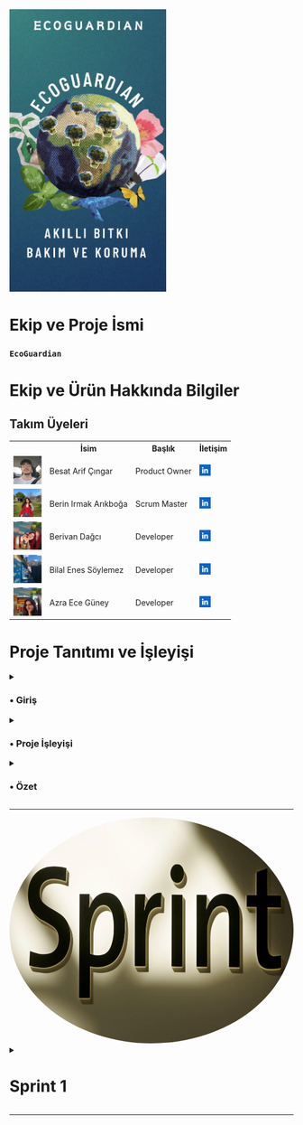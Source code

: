 
  <img src="bootcampFiles/team/img/app.png" style="width: auto; height: 500px;" >


  # Ekip ve Proje İsmi

  ### **`EcoGuardian`**

  # Ekip ve Ürün Hakkında Bilgiler

  ## Takım Üyeleri

  <table>
    <tr>
      <th></th>
      <th>İsim</th>
      <th>Başlık</th>
      <th>İletişim</th>
    </tr>
    <tr>
      <td><img src="bootcampFiles/team/img/team1.png" width="50" height="50" /></td>
      <td>Besat Arif Çıngar</td>
      <td>Product Owner</td>
      <td>
        <a href="(https://www.linkedin.com/in/besat-%C3%A7%C4%B1ngar-a63b46279?utm_source=share&utm_campaign=share_via&utm_content=profile&utm_medium=android_app)" target="_blank" ><img src="bootcampFiles/team/sc/in.png" width="20" height="20" /></a>
      </td>
    </tr>
    <tr>
      <td><img src="bootcampFiles/team/img/team2.png" width="50" height="50" /></td>
      <td>Berin Irmak Arıkboğa</td>
      <td>Scrum Master</td>
      <td>
        <a href="(https://www.linkedin.com/in/berin-irmak-arıkboğa/)" target="_blank"><img src="bootcampFiles/team/sc/in.png" width="20" height="20" /></a>
      </td>
    </tr>
    <tr>
      <td><img src="bootcampFiles/team/img/team3.png" width="50" height="50" /></td>
      <td>Berivan Dağcı</td>
      <td>Developer</td>
      <td>
        <a href="(https://www.linkedin.com/in/berivan-da%C4%9Fc%C4%B1-9993a7223?utm_source=share&utm_campaign=share_via&utm_content=profile&utm_medium=ios_app)" target="_blank"><img src="bootcampFiles/team/sc/in.png" width="20" height="20" /></a>
      </td>
    </tr>
    <tr>
      <td><img src="bootcampFiles/team/img/team4.png" width="50" height="50" /></td>
      <td>Bilal Enes Söylemez</td>
      <td>Developer</td>
      <td>
        <a href="#" target="_blank"><img src="bootcampFiles/team/sc/in.png" width="20" height="20" /></a>
      </td>
    </tr>
    <tr>
      <td><img src="bootcampFiles/team/img/team5.png" width="50" height="50" /></td>
      <td>Azra Ece Güney</td>
      <td>Developer</td>
      <td>
       <a href="(https://www.linkedin.com/in/azraeceg%C3%BCney?utm_source=share&utm_campaign=share_via&utm_content=profile&utm_medium=android_app)" target="_blank"><img src="bootcampFiles/team/sc/in.png" width="20" height="20" /></a>
      </td>
    </tr>
   
  </table>


<h1>Proje Tanıtımı ve İşleyişi</h1>
<details>
    <summary><h3>•	Giriş</h3></summary>



İlk proje için belirli bir alan gerekli. Bunun için büyük bir alan yerine küçük bir alandan başlamak ve ardından büyüyen ağaç mantığında ilerlemek istedik. Bildiğiniz gibi, AVL ağaç mantığında üstsel bir yapı düşündük. Projemizi yaparken ilk olarak sorunları tespit etmemiz gerekti. Günümüz sorunlarından bazıları şunlardır:

-	Sağlıksız gıda
-	Ürünlerin kuraklıktan zarar görmesi ve yok olması
-	Bozulan dünya ikliminde oluşan aşırı sıcaklık ve kuraklık
-	Bilinçsiz davranışlar nedeniyle (çevreyi kirletme, yangınlar) bitkilerin zarar görmesi

Bu sorunlara ek olarak Bilgisiz veya kontrolsüz yapılan yetiştirmeleri ekleyebiliriz. Projemiz nedir ve işleyişi...
</details>

<details>
    <summary><h3>•	Proje İşleyişi</h3></summary>



Projemizde ilk olarak bir bitkinin olduğunu varsayalım. Şimdi asıl soruya geçelim: Bu bitkinin sağlıklı kalmasını nasıl sağlayabiliriz?

<h3>1.	Adım: Sensör Kullanımı</h3>
Sensörler ortamın ve toprağın durumunu analiz edebilir. Bu analizler sayesinde bitkinin ihtiyaçlarını belirlemek mümkündür.

<h3>2.	Adım: Analiz ve Algoritmalar</h3>
Sensörlerden gelen verilerin bir sonuca varması gereklidir. Geliştirdiğimiz algoritmalar ve grafikler sayesinde bilgilendirmeler yapabilir ve erken önlemler alabiliriz. Örneğin, toprak kuruluğu belirli bir seviyenin altına düşerse, otomatik olarak devreye giren sulama sistemi gibi. Erken uyarı kullanıcıya bildirilir ve kullanıcı buna karşın önlem alır.

<h3>3.	Adım: Uygulama Geliştirme</h3>
Bir uygulamaya ihtiyacımız var. Bu nedenle Flutter kullanarak bir uygulama yazıyoruz. Ancak, sensörlerden ölçülen verileri Flutter uygulamasında nasıl kontrol edebiliriz? İşte burada veri tabanı devreye girer. Arduino kısmında WiFi kartlı bir sistem kullanarak verileri veri tabanına yollayabiliriz. Bu noktada ESP8266 kullanabiliriz. ESP8266, uzaktan kontrollü sistemler için kullanılan, WiFi bağlanabilen ve internet üzerinden veri yollayabilen bir modüldür.

<h3>4.	Adım: Verilerin İşlenmesi</h3>
ESP8266 devresi almak, Arduino kısmında Firebase ve sensörler ile ilgili kütüphaneleri yüklemek ve verileri Firebase veri tabanına yollamak gereklidir. Verileri Firebase'den çekerek Flutter uygulamamızda işleyebiliriz. Ardından, Flutter uygulamasından veri tabanına veri yollayarak ESP8266 ile bu verileri çekip işlemler yapabiliriz (örneğin su dökme, ışık kontrolleri gibi).

<h3>5.	Adım: Algoritma ve Yapay Zeka Kullanımı</h3>
Kullanıcıya özgü işlemler yapmak için algoritmalar oluşturmak gereklidir. Birkaç analiz için algoritmalar oluşturduk fakat analiz için yapay zekayı da dahil ettik. Yapay zeka, verilerin analizi ve tavsiyeler için kullanılacaktır. Ayrıca, hava durumu sistemini de entegre ederek bulunduğu yerin hava durumunu analiz edip erken uyarılar verebiliriz.
</details>

<details>
    <summary><h3>•	Özet</h3></summary>

<h3>Bu proje,</h3> sensörler, veri tabanları, yapay zeka ve hava durumu sistemleri gibi farklı teknolojileri bir araya getirerek bitkilerin sağlıklı kalmasını sağlamayı hedeflemektedir.
<br>
Bu proje, sadece ekinler için değil, bahçemizdeki küçük bir alan veya evdeki saksılar için de kullanılabilir. Bu sayede her alanda uygulama imkanı sunmaktadır.

Hedef kitle bu sayede belirlenmiş olur.
</details>





  --- 

  <img src="bootcampFiles/team/sc/sprint.png" style="width: auto; height: 400px; text-align: center; border-radius: 50%;" >




  <details>
    <summary><h1>Sprint 1</h1></summary>


  <details>
    <summary><h3>Sprint 1 - Malzemeler</h3></summary>
  <table style="width: 100%;">
    <tr>
      <td colspan="4" style="text-align: center;"><h2>ESP8266 WiFi bağlantısı sağlayan, mikrodenetleyici içeren ve geniş bir IoT uygulama yelpazesinde kullanılabilen bir entegre devredir. Bizlerde bu amaçla kullanacağız.</h2></td>
    </tr>
    <tr>
      <td style="width: 25%;"><img src="bootcampFiles/sprint_1/urun1.jpg" style="max-width: 100%; height: auto;"></td>
    </tr>
    <tr>
      <td colspan="4" style="text-align: center;"><h2>Bu sensörler ve daha pek çokları, ESP8266 platformu üzerinde çalışacak şekilde entegre edilebilir. Sensör verilerini ESP8266 üzerinde işleyerek, internete gönderebilir veya yerel ağ üzerinde diğer cihazlarla paylaşabilirsiniz. Bu da ESP8266'nın geniş bir uygulama yelpazesi ve esneklik sağlayan önemli bir özelliğidir. Bizim şuanlık aklımızdaki sensörler bunlar. 3 sensörüde denedik çalışıyor Fakat Fakat 3 sensor yerine 2 kullanmanın daha mantıklı olacağını düşünüyoruz. hangisi ile ilerleyebiliriz toplantılarımızdan sonra karar vereceğiz.</h2></td>
    </tr>
    <tr>
      <td style="width: 25%;"><img src="bootcampFiles/sprint_1/urun2.jpg" style="max-width: 100%; height: auto;"></td>
      <td style="width: 25%;"><img src="bootcampFiles/sprint_1/urun3.jpg" style="max-width: 100%; height: auto;"></td>
      <td style="width: 25%;"><img src="bootcampFiles/sprint_1/urun4.jpg" style="max-width: 100%; height: auto;"></td>
    </tr>
    <tr>
      <td colspan="4" style="text-align: center;"><h2>Örnek Olarak Diğer Malzemler</h2></td>
    </tr>
    <tr>
      <td style="width: 25%;"><img src="bootcampFiles/sprint_1/urun5.jpg" style="max-width: 100%; height: auto;"></td>
      <td style="width: 25%;"><img src="bootcampFiles/sprint_1/urun6.jpg" style="max-width: 100%; height: auto;"></td>
    </tr>
 
  </table>
   
 </details> 

<!--  uygulama için altı -->


  <details>
    <summary><h3>Sprint 1 - Arduino ve Uygulama İçinden Görseller</h3></summary>
  <table style="width: 100%;">
    <tr>
      <td colspan="4" style="text-align: center;"><h2>Sıcaklık ve Nem Verisinin Arduino (esp8266) ile firebase veri yollama kısmı</h2></td>
    </tr>
    <tr>
      <td style="width: 25%;">
        
  ![image](https://github.com/AstroBesat-SoftW/BootCamp_Grup_6/assets/128177174/4f0d6920-4a85-40bb-9ead-8375f074329c)
</td>
    </tr>
    <tr>
      <td colspan="4" style="text-align: center;"><h2>Sensor ölçümlerini kod içinde kullanımı ve ayarlanması.</h2></td>
    </tr>
    <tr>
      <td style="width: 25%;">
        
  ![image](https://github.com/AstroBesat-SoftW/BootCamp_Grup_6/assets/128177174/497e7d83-2c3a-4ce0-a42f-49ac12f35f65)
</td>
    </tr>
       <tr>
      <td colspan="4" style="text-align: center;"><h2>Uygulama Ölçülen verilerin Değerlerini Veritabanından Çekip ekranda gösterme</h2></td>
    </tr>
    <tr>
      <td style="width: 25%;"><img src="bootcampFiles/sprint_1/app0.jpg" style="max-width: 100%; height: auto;"></td>
    </tr>
    <tr>
      <td colspan="4" style="text-align: center;"><h2>Sıcaklık ve Nem değerlerinin geçmiş takibi ve analizi</h2></td>
    </tr>
    <tr>
      <td style="width: 25%;"><img src="bootcampFiles/sprint_1/app2.jpg" style="max-width: 100%; height: auto;"></td>
        <td style="width: 25%;"><img src="bootcampFiles/sprint_1/app3.jpg" style="max-width: 100%; height: auto;"></td>
    </tr>
 <tr>
      <td colspan="4" style="text-align: center;"><h2>Kayıt Edilen Verilerin Verileri ve Grafikleri</h2></td>
    </tr>
    <tr>
      <td style="width: 25%;"><img src="bootcampFiles/sprint_1/app4.jpg" style="max-width: 100%; height: auto;"></td>
        <td style="width: 25%;"><img src="bootcampFiles/sprint_1/app5.jpg" style="max-width: 100%; height: auto;"></td>
      <td style="width: 25%;"><img src="bootcampFiles/sprint_1/app6.jpg" style="max-width: 100%; height: auto;"></td>
    </tr>
 
  </table>
   

<!-- uygulama son -->

</details>
  <details>
    <summary><h3>Sprint 1 - Sprint Panosu Güncelleme Ekran Görüntüleri</h3></summary>
    <img src="bootcampFiles/sprint_1/sprint_1.jpg" style="max-width: 100%; height: auto;">
   <img src="bootcampFiles/sprint_1/sprint_2.jpg" style="max-width: 100%; height: auto;">
    <img src="bootcampFiles/sprint_1/sprint_3.jpg" style="max-width: 100%; height: auto;">
    <img src="bootcampFiles/sprint_1/sprint_4.jpg" style="max-width: 100%; height: auto;">
    <img src="bootcampFiles/sprint_1/wp_1.png" style="max-width: 100%; height: auto;">
    <img src="bootcampFiles/sprint_1/wp_2.png" style="max-width: 100%; height: auto;">
    <img src="bootcampFiles/sprint_1/wp_3.png" style="max-width: 100%; height: auto;">
    <img src="bootcampFiles/sprint_1/wp_4.png" style="max-width: 100%; height: auto;">
    <img src="bootcampFiles/sprint_1/wp_5.png" style="max-width: 100%; height: auto;">
  </details>
  
 <details>
    <summary><h3>Sprint 1 - Devreler ve Deneme Aşamaları - Ek Görseller</h3></summary>
    <img src="bootcampFiles/sprint_1/1.jpg" style="max-width: 100%; height: auto;">
    <img src="bootcampFiles/sprint_1/2.jpg" style="max-width: 100%; height: auto;">
       <img src="bootcampFiles/sprint_1/3.jpg" style="max-width: 100%; height: auto;">
      <img src="bootcampFiles/sprint_1/4.jpg" style="max-width: 100%; height: auto;">
       <img src="bootcampFiles/sprint_1/5.jpg" style="max-width: 100%; height: auto;">
       
  </details>

  - **Sprint Notları**:
    - Proje yönetimi için `Jira` kullanılmasına karar verildi.

    - UI tasarımlarında `Figma` kullanılmasına karar verildi..

    - Devlet yönetimi için  `Riverpod` kullanılmasına karar verildi.

    - `MVVM` yapısı kurulmuş olup, bu temelde ilerlenecektir.

    - Veri Tabanı için `Firebase` düşünüldü.

    - Giriş sistemi için `email login` kullanılmasına karar verildi.

    - Giriş sisteminin ardından  `kimlik doğrulama` yapılmasına karar verildi.

   
  - **Sprint içinde beklenen Puan tamamlama**: 145 Puan 
  - **Puan Tamamlama Mantığı**: `(95 kısmi olarak tamamlandı)` İlk sprintin hedefi 145 puan, ikinci sprintin 200 puan, üçüncü sprintin ise 200 puandır. Okullarımızda sınav dönemi olması ve takım üyelerinin çoğunun sınavlarının olması nedeniyle ilk sprint için daha düşük puan hedefi belirlendi ve bu durumun telafisi olarak B planı hazırlandı.
  - **Daily Scrum**: Dosyaya bakın
  - **Ürün İş Listesi URL'si:** Geri Bildirim için tıklayın (Jira)
  - **Sprint Review:**
    - Besat, Bilal, Berivan, arka yüz(backend) ve ön yüz (frontend) için koordineli bir çaba yürüttüler. Ekip içinde bir sonraki sprintte bu şekilde devam etme konusunda anlaştık.

     - Uİ/Ux Design kısmında Berin ve Azra'nın devam etmesinde anlaştık.

    - Bir süre uygulama adı konusunda karar vermekte zorlandık. 'bitkim'den 'FloraNabız'e geçtik ve isim için en son 'EcoGuardian: Akıllı Bitki Bakım ve Koruma' olarak kararkıldık bu konuda önemli adım daha atmış olduk.

    - Bu sprintte karşılaştığımız en büyük iki sorun Tasarım ve Esp8266 ile firebase ilişkisidi.

    - Arduino Kısmında Firebase kütüphanelerinde sorun ile karşılaştık fakat uzun uğraş ve araştırmalarımız doğruştutunsa kod geliştirdik. Bir kaç düzeltme ve çaba ile bunun üstesinden geldik.

    -Genel olarak, iyi bir sprint süreci geçirdiğimize inanıyoruz. Planladığımıza yakın bir sprint süreci yaşadık Belirttiğimiz gibi Sınav haftalarımız olduğundan ekipçe tam bir ilerleyiş için ilk sprint puanımızı düşük tuttuk.
   

  - **Sprint Review Participants:** `Besat Arif Çıngar`, `Berin Irmak Arıkboğa`, `Berivan Dağcı`, `Azra Ece`, `Bilal Enes Söylemez`
  - **Sprint Retrospective:**
    - Mobil Kısmında Besat, Bilal ve Berivan'ın devam etmesine karar verdik.

    - Uİ/Ux Design kısmında Berin ve Azra'nın devam etmesine karar verdik.

    - İsim kısmını yeni sprintte netleştirmek için çalışmalara başladık.

    - uygulama kısmında yapay zeka entegresi ve verilerin analizini ana hedeflerimiz arasına aldık.

    - esp8266 kullanarak yaptığımız projenin tamamen devresinin oluşturulmasını yetişme durumuna göre tasarımın (Örnek Ürün) bitmesini hedefledik.

    - firebase kısmında daha derin araştırma ve incelenmesini kararkaştırdık.

    - Esp8266 Kısmında su dökme ve bunun kontrollü gibi işlemleri oluşturmak için algoritma oluşturmaya karar aldık.

    - Flutter Kısmında esp8266 kısmından yolladığımız verilerin Daha işlevli kullanılması ve entegre kısmının güçlendirilmesini karar aldık.

    - Tasarımın modernleşmesi ve kullanıcı odağının yüksek olması için daha modern tasarım oluşturmak için incelemeler başlattık.

    - E-posta kimlik doğrulamasının yanı sıra ikinci sprintte Google kimlik doğrulama sisteminin eklenmesine karar verildi.



  - **Diğer Notlar**:
  <details>
    <summary><h3>Ek Dosyalar</h3></summary>
    <ul>
      <li><strong>Proje Kapsamı ve Hedefleri</strong> <a href="./bootcampFiles/sprint_1/Proje Tanıtımı ve İşleyişi.pdf">Dosyayı İncele</a></li>
   ><h3>•	Özet ve Hedef Kitle</h3>

<h3>Bu proje,</h3> Sensörler, veri tabanları, yapay zeka ve hava durumu sistemleri gibi farklı teknolojileri bir araya getirerek bitkilerin sağlıklı kalmasını sağlamayı hedeflemektedir.
<br>
Bu proje, sadece ekinler için değil, bahçemizdeki küçük bir alan veya evdeki saksılar için de kullanılabilir. Bu sayede her alanda uygulama imkanı sunmaktadır.

Hedef kitle bu sayede belirlenmiş olur.


 <li><strong>Konuşmalar</strong> Yukarıda Paylaşıldı</li>
    </ul>
  </details>

  </details>

  ---
